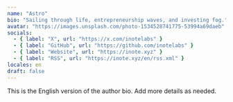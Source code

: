 ```yaml
---
name: "Astro"
bio: "Sailing through life, entrepreneurship waves, and investing fog."
avatar: "https://images.unsplash.com/photo-1534528741775-53994a69daeb"
socials:
  - { label: "X", url: "https://x.com/inotelabs" }
  - { label: "GitHub", url: "https://github.com/inotelabs" }
  - { label: "Website", url: "https://inote.xyz" }
  - { label: "RSS", url: "https://inote.xyz/en/rss.xml" }
locales: en
draft: false
---
```


This is the English version of the author bio. Add more details as needed.
